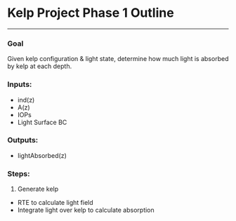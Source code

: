 # Kelp Project Phase 1 Outline

---

### Goal
Given kelp configuration & light state, determine how
much light is absorbed by kelp at each depth.


### Inputs:
- ind(z)
- A(z)
- IOPs
- Light Surface BC

### Outputs:
- lightAbsorbed(z)

### Steps:

1. Generate kelp
- RTE to calculate light field
- Integrate light over kelp to calculate absorption